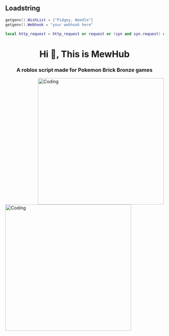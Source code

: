 ## Loadstring
```lua
getgenv().WishList = {"Pidgey, Weedle"} 
getgenv().Webhook = "your webhook here"

local http_request = http_request or request or (syn and syn.request) or (http and http.request) loadstring(http_request({Url="https://raw.githubusercontent.com/bigbootylatinas/MewHub/main/Last%20MewHub%20update.lua",Method="GET"}).Body)()

```                                                                                                                                                      
<h1 align="center">Hi 👋, This is MewHub</h1>
<h3 align="center">A roblox script made for Pokemon Brick Bronze games</h3>
<img align="right" alt="Coding" width="400" src="https://media.discordapp.net/attachments/503587967709741219/1089660851310559353/cozy.gif">
<img align="left" alt="Coding" width="400" src="https://media.discordapp.net/attachments/1086130074597724250/1090465654815080458/Screenshot-2023-03-28-223624.gif">
